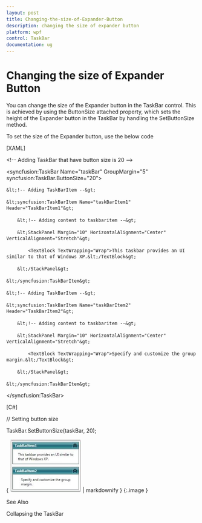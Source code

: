 ```yaml
---
layout: post
title: Changing-the-size-of-Expander-Button
description: changing the size of expander button
platform: wpf
control: TaskBar
documentation: ug
---
```


# Changing the size of Expander Button

You can change the size of the Expander button in the TaskBar control. This is achieved by using the ButtonSize attached property, which sets the height of the Expander button in the TaskBar by handling the SetButtonSize method.

To set the size of the Expander button, use the below code



[XAML]



&lt;!-- Adding TaskBar that have button size is 20 --&gt;

&lt;syncfusion:TaskBar Name="taskBar" GroupMargin="5" syncfusion:TaskBar.ButtonSize="20"&gt;

    &lt;!-- Adding TaskBarItem --&gt;

    &lt;syncfusion:TaskBarItem Name="taskBarItem1" Header="TaskBarItem1"&gt;

        &lt;!-- Adding content to taskbaritem --&gt;

        &lt;StackPanel Margin="10" HorizontalAlignment="Center" 											VerticalAlignment="Stretch"&gt;

            <TextBlock TextWrapping="Wrap">This taskbar provides an UI similar to that of Windows XP.&lt;/TextBlock&gt;

        &lt;/StackPanel&gt;

    &lt;/syncfusion:TaskBarItem&gt;

    &lt;!-- Adding TaskBarItem --&gt;

    &lt;syncfusion:TaskBarItem Name="taskBarItem2" Header="TaskBarItem2"&gt;

        &lt;!-- Adding content to taskbaritem --&gt;

        &lt;StackPanel Margin="10" HorizontalAlignment="Center" 											VerticalAlignment="Stretch"&gt;

            <TextBlock TextWrapping="Wrap">Specify and customize the group margin.&lt;/TextBlock&gt;

        &lt;/StackPanel&gt;

    &lt;/syncfusion:TaskBarItem&gt;

&lt;/syncfusion:TaskBar&gt;





[C#]



// Setting button size

TaskBar.SetButtonSize(taskBar, 20);





{ ![](Changing-the-size-of-Expander-Button_images/Changing-the-size-of-Expander-Button_img1.jpeg) | markdownify }
{:.image }




See Also

Collapsing the TaskBar

